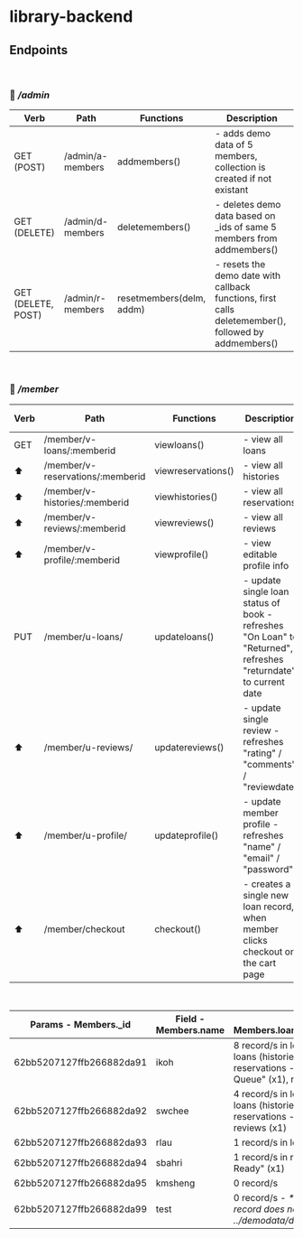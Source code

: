 # library-backend

## Endpoints

&nbsp;

### 🚩 _/admin_

| Verb               | Path             | Functions                | Description                                                                                          |
| ------------------ | ---------------- | ------------------------ | ---------------------------------------------------------------------------------------------------- |
| GET (POST)         | /admin/a-members | addmembers()             | - adds demo data of 5 members, collection is created if not existant                                 |
| GET (DELETE)       | /admin/d-members | deletemembers()          | - deletes demo data based on \_ids of same 5 members from addmembers()                               |
| GET (DELETE, POST) | /admin/r-members | resetmembers(delm, addm) | - resets the demo date with callback functions, first calls deletemember(), followed by addmembers() |

&nbsp;
&nbsp;

### 🚩 _/member_

| Verb | Path                             | Functions          | Description                                                                                                     | Refinement Stage                    |
| ---- | -------------------------------- | ------------------ | --------------------------------------------------------------------------------------------------------------- | ----------------------------------- |
| GET  | /member/v-loans/:memberid        | viewloans()        | - view all loans                                                                                                |                                     |
| ⬆️   | /member/v-reservations/:memberid | viewreservations() | - view all histories                                                                                            |                                     |
| ⬆️   | /member/v-histories/:memberid    | viewhistories()    | - view all reservations                                                                                         |                                     |
| ⬆️   | /member/v-reviews/:memberid      | viewreviews()      | - view all reviews                                                                                              |                                     |
| ⬆️   | /member/v-profile/:memberid      | viewprofile()      | - view editable profile info                                                                                    |                                     |
| PUT  | /member/u-loans/                 | updateloans()      | - update single loan status of book - refreshes "On Loan" to "Returned", refreshes "returndate" to current date |                                     |
| ⬆️   | /member/u-reviews/               | updatereviews()    | - update single review - refreshes "rating" / "comments" / "reviewdate"                                         |                                     |
| ⬆️   | /member/u-profile/               | updateprofile()    | - update member profile - refreshes "name" / "email" / "password"                                               | - Implement hashing on pwd          |
| ⬆️   | /member/checkout                 | checkout()         | - creates a single new loan record, when member clicks checkout on the cart page                                | - Add multiple loan records at once |

&nbsp;
&nbsp;

| Params - Members.\_id    | Field - Members.name | Field - Members.loans/reservations/reviews                                                                                                  |
| ------------------------ | -------------------- | ------------------------------------------------------------------------------------------------------------------------------------------- |
| 62bb5207127ffb266882da91 | ikoh                 | 8 record/s in loans - "On Loan" (x2), loans (histories) - "Returned" (x2), reservations - "Pickup Ready (x1), "In Queue" (x1), reviews (x2) |
| 62bb5207127ffb266882da92 | swchee               | 4 record/s in loans - "On Loan" (x1), loans (histories) - "Returned" (x1), reservations - "In Queue" (x1), reviews (x1)                     |
| 62bb5207127ffb266882da93 | rlau                 | 1 record/s in loans - "On Loan" (x1)                                                                                                        |
| 62bb5207127ffb266882da94 | sbahri               | 1 record/s in reservations - "Pickup Ready" (x1)                                                                                            |
| 62bb5207127ffb266882da95 | kmsheng              | 0 record/s                                                                                                                                  |
| 62bb5207127ffb266882da99 | test                 | 0 record/s - _\*\*\* This particular record does not exist in ../demodata/dd-members.json_                                                  |
